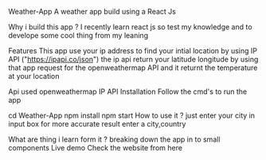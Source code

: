 Weather-App
A weather app build using a React Js

Why i build this app ?
I recently learn react js so test my knowledge and to develope some cool thing from my leaning

Features
This app use your ip address to find your intial location by using IP API ("https://ipapi.co/json") the ip api return your latitude longitude by using that app request for the openweathermap API and it returnt the temperature at your location

Api used
openweathermap
IP API
Installation
Follow the cmd's to run the app

cd Weather-App
npm install 
npm start 
How to use it ?
just enter your city in input box for more accurate result enter a city,country

What are thing i learn form it ?
breaking down the app in to small components
Live demo
Check the website from here